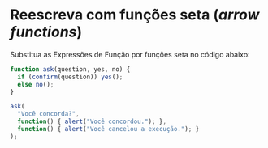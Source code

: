 
# Reescreva com funções seta (*arrow functions*)

Substitua as Expressões de Função por funções seta no código abaixo:

```js run
function ask(question, yes, no) {
  if (confirm(question)) yes();
  else no();
}

ask(
  "Você concorda?",
  function() { alert("Você concordou."); },
  function() { alert("Você cancelou a execução."); }
);
```
